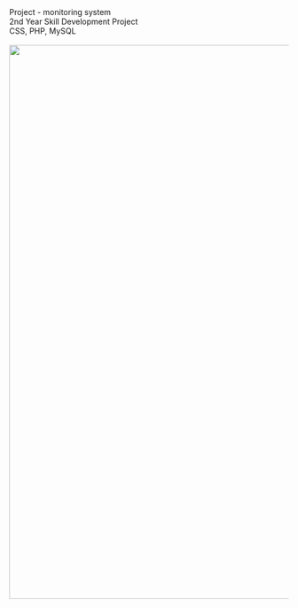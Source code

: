 <html>
  <head></head>
  <body>
  Project - monitoring system </br>
  2nd Year Skill Development Project </br>
  CSS, PHP, MySQL
  </br>
  </br>
  <img src="D:\project\Project-monitoring-master\1.JPG" width="1000" hight="600">
  </body>
</html>
